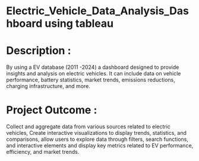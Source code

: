 # Electric_Vehicle_Data_Analysis_Dashboard using tableau

# Description :

By using a EV database (2011 -2024) a dashboard designed to provide insights and analysis on electric vehicles. It can include data on vehicle performance, battery statistics, market trends, emissions reductions, charging infrastructure, and more.

# Project Outcome :

Collect and aggregate data from various sources related to electric vehicles, Create interactive visualizations to display trends, statistics, and comparisons, allow users to explore data through filters, search functions, and interactive elements and display key metrics related to EV performance, efficiency, and market trends.

